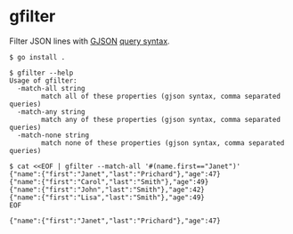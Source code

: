 # gfilter

Filter JSON lines with [GJSON](https://github.com/tidwall/gjson) [query syntax](https://github.com/tidwall/gjson/blob/master/SYNTAX.md).

```shell
$ go install .

$ gfilter --help
Usage of gfilter:
  -match-all string
        match all of these properties (gjson syntax, comma separated queries)
  -match-any string
        match any of these properties (gjson syntax, comma separated queries)
  -match-none string
        match none of these properties (gjson syntax, comma separated queries)

$ cat <<EOF | gfilter --match-all '#(name.first=="Janet")'
{"name":{"first":"Janet","last":"Prichard"},"age":47}
{"name":{"first":"Carol","last":"Smith"},"age":49}
{"name":{"first":"John","last":"Smith"},"age":42}
{"name":{"first":"Lisa","last":"Smith"},"age":49}
EOF

{"name":{"first":"Janet","last":"Prichard"},"age":47}
```
